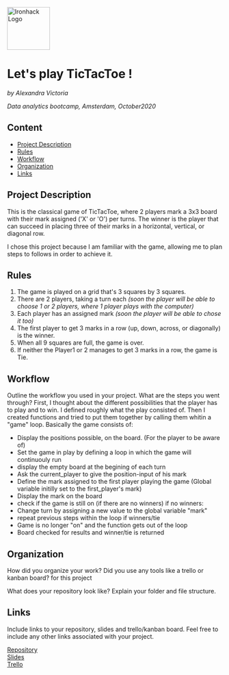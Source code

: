 <img src="https://bit.ly/2VnXWr2" alt="Ironhack Logo" width="100"/>

# Let's play TicTacToe !
*by Alexandra Victoria*

*Data analytics bootcamp, Amsterdam, October2020*

## Content
- [Project Description](#project-description)
- [Rules](#rules)
- [Workflow](#workflow)
- [Organization](#organization)
- [Links](#links)

## Project Description
This is the classical game of TicTacToe, where 2 players mark a 3x3 board with their mark assigned ('X' or 'O') per turns.
The winner is the player that can succeed in placing three of their marks in a horizontal, vertical, or diagonal row.

I chose this project because I am familiar with the game, allowing me to plan steps to follows in order to achieve it.

## Rules
  1.  The game is played on a grid that's 3 squares by 3 squares.
  2.  There are 2 players, taking a turn each *(soon the player will be able to choose 1 or 2 players, where 1 player plays with the computer)*
  3.  Each player has an assigned mark *(soon the player will be able to chose it too)*
  4.  The first player to get 3 marks in a row (up, down, across, or diagonally) is the winner.
  5.  When all 9 squares are full, the game is over.
  6.  If neither the Player1 or 2 manages to get 3 marks in a row, the game is Tie.

## Workflow
Outline the workflow you used in your project. What are the steps you went through?
First, I thought about the different possibilities that the player has to play and to win.
I defined roughly what the play consisted of. Then I created functions and tried to put them together by calling them whitin a "game" loop.
Basically the game consists of:
- Display the positions possible, on the board. (For the player to be aware of)
- Set the game in play by defining a loop in which the game will continuouly run
- display the empty board at the begining of each turn
- Ask the current_player to give the position-input of his mark
- Define the mark assigned to the first player playing the game (Global variable initilly set to the first_player's mark)
- Display the mark on the board
- check if the game is still on (if there are no winners)
  if no winners:
- Change turn by assigning a new value to the global variable "mark"
- repeat previous steps within the loop
  if winners/tie
- Game is no longer "on" and the function gets out of the loop
- Board checked for results and winner/tie is returned


## Organization
How did you organize your work? Did you use any tools like a trello or kanban board?
for this project 

What does your repository look like? Explain your folder and file structure.

## Links
Include links to your repository, slides and trello/kanban board. Feel free to include any other links associated with your project. 

[Repository](https://github.com/AjiacoVic/dataV2-labs/edit/master/module-1/mini-project-1/your-project/README.md)  
[Slides](https://docs.google.com/presentation/d/1XDVU8ITRsvm-uOhfzaFk6yjCHIvAcWrjzS5UJYFyeTU/edit#slide=id.p)  
[Trello](hhttps://trello.com/b/IctPnoFa/project-1-build-your-own-game)  
